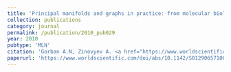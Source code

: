 ```yaml
---
title: 'Principal manifolds and graphs in practice: from molecular biology to dynamical systems'
collection: publications
category: journal
permalink: /publication/2010_pub029
year: 2010
pubtype: 'MLN'
citation: 'Gorban A.N, Zinovyev A. <a href="https://www.worldscientific.com/doi/abs/10.1142/S0129065710002383">Principal manifolds and graphs in practice: from molecular biology to dynamical systems</a>. 2010. <i>Int J Neural Syst</i> 20(3):219-32'
paperurl: 'https://www.worldscientific.com/doi/abs/10.1142/S0129065710002383'
---
```

